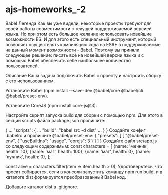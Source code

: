 # ajs-homeworks_-2
Babel
Легенда
Как вы уже видели, некоторые проекты требуют для своей работы совместимости с текущей поддерживаемой версией языка. Но при этом есть большое желание использовать новейшие возможности ES. И для этого есть специальный инструмент, который позволяет осуществлять компиляцию кода на ES6+ в поддерживаемые на данный момент возможности - Babel. Поэтому вы приняли следующее решение: писать всё на новейшей версии языка и с помощью Babel обеспечить себе наибольшее количество пользователей.

Описание
Ваша задача подключить Babel к проекту и настроить сборку с его использованием.

Установите Babel (npm install --save-dev @babel/core @babel/cli @babel/preset-env).

Установите CoreJS (npm install core-js@3).

Настройте скрипт запуска build для сборки с помощью npm. Для этого в секции scripts файла package.json пропишите:

{
    ...
    "scripts": {
        ...
        "build": "babel src -d dist"
        ...
    }
}
Создайте конфиг .babelrc и пропишите @babel/preset-env:
{
  "presets": [
    [
      "@babel/preset-env",
      {
        "useBuiltIns": "usage",
        "corejs": 3
      }
    ]
  ]
}
Создайте файл src/app.js со следующим содержимым:
const characters = [
  {name: 'мечник', health: 10},
  {name: 'маг', health: 100},
  {name: 'маг', health: 0},
  {name: 'лучник', health: 0},
];

const alive = characters.filter(item => item.health > 0);
Удостоверьтесь, что проект собирается, если в консоли запустить команду npm run build, и в каталоге dist формируется преобразованный Babel код.

Добавьте каталог dist в .gitignore.
